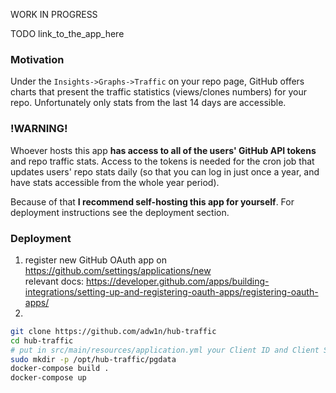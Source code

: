 WORK IN PROGRESS

TODO link_to_the_app_here

### Motivation
Under the `Insights->Graphs->Traffic` on your repo page, GitHub offers charts that present the traffic statistics (views/clones numbers) for your repo. Unfortunately only stats from the last 14 days are accessible. 

### !WARNING!  
Whoever hosts this app **has access to all of the users' GitHub API tokens** and repo traffic stats. Access to the tokens is needed for the cron job that updates users' repo stats daily (so that you can log in just once a year, and have stats accessible from the whole year period).

Because of that **I recommend self-hosting this app for yourself**. For deployment instructions see the deployment section.

### Deployment
1. register new GitHub OAuth app on <https://github.com/settings/applications/new>  
relevant docs: <https://developer.github.com/apps/building-integrations/setting-up-and-registering-oauth-apps/registering-oauth-apps/>
2.
```bash
git clone https://github.com/adw1n/hub-traffic
cd hub-traffic
# put in src/main/resources/application.yml your Client ID and Client Secret obtained during step 1)
sudo mkdir -p /opt/hub-traffic/pgdata
docker-compose build .
docker-compose up
```
